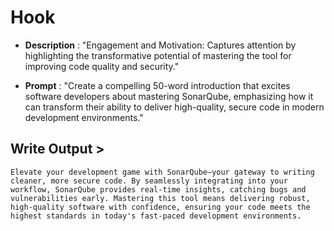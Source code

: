 # Hook

- **Description** : "Engagement and Motivation: Captures attention by highlighting the transformative potential of mastering the tool for improving code quality and security."

- **Prompt** : "Create a compelling 50-word introduction that excites software developers about mastering SonarQube, emphasizing how it can transform their ability to deliver high-quality, secure code in modern development environments."

## Write Output >

```text
​Elevate your development game with SonarQube—your gateway to writing cleaner, more secure code. By seamlessly integrating into your workflow, SonarQube provides real-time insights, catching bugs and vulnerabilities early. Mastering this tool means delivering robust, high-quality software with confidence, ensuring your code meets the highest standards in today's fast-paced development environments.​
```
